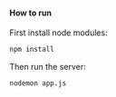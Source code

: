 #### How to run
First install node modules:
```sh
npm install
```
Then run the server:
```sh
nodemon app.js
```
